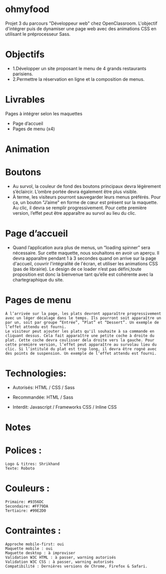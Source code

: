 # ohmyfood
Projet 3 du parcours "Développeur web" chez OpenClassroom. L'objectif d'intégrer puis de dynamiser une page web avec des animations CSS en utilisant le préprocesseur Sass.
# Objectifs
* 1.Développer un site proposant le menu de 4 grands restaurants parisiens.
* 2.Permettre la réservation en ligne et la composition de menus.
# Livrables
Pages à intégrer selon les maquettes
* Page d’accueil
* Pages de menu (x4)
# Animation

# Boutons

   * Au survol, la couleur de fond des boutons principaux devra légèrement         s’éclaircir. 
    L’ombre portée devra également être plus visible.
   * À terme, les visiteurs pourront sauvegarder leurs menus préférés. Pour ça, un bouton "J’aime" en forme de cœur est présent sur la maquette. Au clic, il devra se remplir progressivement. Pour cette première version, l’effet peut être apparaître au survol au lieu du clic.
# Page d’accueil

   * Quand l’application aura plus de menus, un “loading spinner” sera nécessaire. Sur cette maquette, nous souhaitons en avoir un aperçu. Il devra apparaître pendant 1 à 3 secondes quand on arrive sur la page d'accueil, couvrir l'intégralité de l'écran, et utiliser les animations CSS (pas de librairie). Le design de ce loader n’est pas défini,toute proposition est donc la bienvenue tant qu’elle est cohérente avec la chartegraphique du site.

# Pages de menu

    À l’arrivée sur la page, les plats devront apparaître progressivement avec un léger décalage dans le temps. Ils pourront soit apparaître un par un, soit par groupe “Entrée”, “Plat” et “Dessert”. Un exemple de l’effet attendu est fourni.
    Le visiteur peut ajouter les plats qu'il souhaite à sa commande en cliquant dessus. Cela fait apparaître une petite coche à droite du plat. Cette coche devra coulisser dela droite vers la gauche. Pour cette première version, l’effet peut apparaître au survolau lieu du clic. Si l’intitulé du plat est trop long, il devra être rogné avec des points de suspension. Un exemple de l’effet attendu est fourni.
# Technologies:

* Autorisés: HTML / CSS / Sass

* Recommandée: HTML / Sass

* Interdit: Javascript / Frameworks CSS / Inline CSS
# Notes

# Polices :

    Logo & titres: Shrikhand
    Texte: Roboto

# Couleurs :

    Primaire: #9356DC
    Secondaire: #FF79DA
    Tertiaire: #99E2D0

# Contraintes :

    Approche mobile-first: oui
    Maquette mobile : oui
    Maquette desktop : à improviser
    Validation W3C HTML : à passer, warning autorisés
    Validation W3C CSS : à passer, warning autorisés
    Compatibilité : Dernières versions de Chrome, Firefox & Safari.





